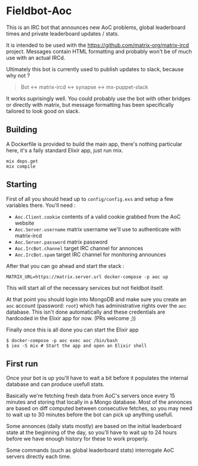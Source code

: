 # Fieldbot-Aoc

This is an IRC bot that announces new AoC problems, global leaderboard times
and private leaderboard updates / stats.

It is intended to be used with the <https://github.com/matrix-org/matrix-ircd> project.
Messages contain HTML formatting and probably won't be of much use with an
actual IRCd.

Ultimately this bot is currently used to publish updates to slack, because why
not ?

> Bot <-> matrix-ircd <-> synapse <-> mx-puppet-slack

It works suprisingly well. You could probably use the bot with other bridges or
directly with matrix, but message formatting has been specifically tailored to
look good on slack.

## Building

A Dockerfile is provided to build the main app, there's nothing particular
here, it's a faily standard Elixir app, just run mix.

```
mix deps.get
mix compile
```

## Starting

First of all you should head up to `config/config.exs` and setup a few
variables there. You'll need :

* `Aoc.Client.cookie` contents of a valid cookie grabbed from the AoC website
* `Aoc.Server.username` matrix username we'll use to authenticate with matrix-ircd
* `Aoc.Server.password` matrix password
* `Aoc.IrcBot.channel` target IRC channel for annonces
* `Aoc.IrcBot.spam` target IRC channel for monitoring announces

After that you can go ahead and start the stack :
```
MATRIX_URL=https://matrix.server.url docker-compose -p aoc up
```

This will start all of the necessary services but not fieldbot itself.

At that point you should login into MongoDB and make sure you create an `aoc`
account (password: `root`) which has administrative rights over the `aoc`
database. This isn't done automatically and these credentials are hardcoded in
the Elixir app for now. (PRs welcome ;))

Finally once this is all done you can start the Elixir app
```
$ docker-compose -p aoc exec aoc /bin/bash
$ iex -S mix # Start the app and open an Elixir shell
```

## First run

Once your bot is up you'll have to wait a bit before it populates the internal
database and can produce usefull stats.

Basically we're fetching fresh data from AoC's servers once every 15 minutes
and storing that locally in a Mongo database. Most of the annonces are based on
diff computed between consecutive fetches, so you may need to wait up to 30
minutes before the bot can pick up anything usefull.

Some annonces (daily stats mostly) are based on the initial leaderboard state
at the beginning of the day, so you'll have to wait up to 24 hours before we
have enough history for these to work properly.

Some commands (such as global leaderboard stats) interrogate AoC servers
directly each time.
